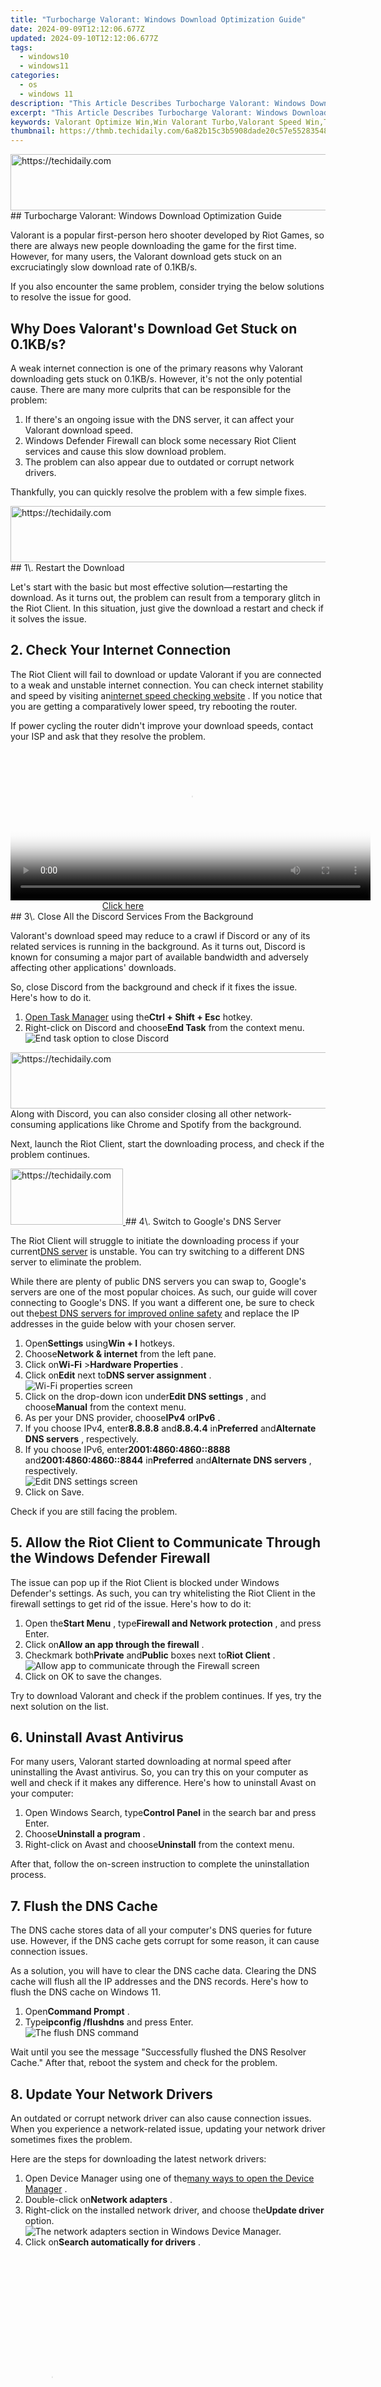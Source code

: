 ```yaml
---
title: "Turbocharge Valorant: Windows Download Optimization Guide"
date: 2024-09-09T12:12:06.677Z
updated: 2024-09-10T12:12:06.677Z
tags:
  - windows10
  - windows11
categories:
  - os
  - windows 11
description: "This Article Describes Turbocharge Valorant: Windows Download Optimization Guide"
excerpt: "This Article Describes Turbocharge Valorant: Windows Download Optimization Guide"
keywords: Valorant Optimize Win,Win Valorant Turbo,Valorant Speed Win,Turbo Valorant PC,Winning Valorant Pc,Optimizing Valorant,Turbo Valorant Guide
thumbnail: https://thmb.techidaily.com/6a82b15c3b5908dade20c57e5528354889aa2d43fb699583edd3d2db4662000a.jpg
---
```


<!-- affiliate ads begin -->
<a href="https://ursime.pxf.io/c/5597632/2136545/16384" target="_top" id="2136545">
  <img src="//a.impactradius-go.com/display-ad/16384-2136545" border="0" alt="https://techidaily.com" width="728" height="90"/>
</a>
<img height="0" width="0" src="https://ursime.pxf.io/i/5597632/2136545/16384" style="position:absolute;visibility:hidden;" border="0" />
<!-- affiliate ads end -->
## Turbocharge Valorant: Windows Download Optimization Guide

 Valorant is a popular first-person hero shooter developed by Riot Games, so there are always new people downloading the game for the first time. However, for many users, the Valorant download gets stuck on an excruciatingly slow download rate of 0.1KB/s.

 If you also encounter the same problem, consider trying the below solutions to resolve the issue for good.

## Why Does Valorant's Download Get Stuck on 0.1KB/s?

 A weak internet connection is one of the primary reasons why Valorant downloading gets stuck on 0.1KB/s. However, it's not the only potential cause. There are many more culprits that can be responsible for the problem:

1. If there's an ongoing issue with the DNS server, it can affect your Valorant download speed.
2. Windows Defender Firewall can block some necessary Riot Client services and cause this slow download problem.
3. The problem can also appear due to outdated or corrupt network drivers.

 Thankfully, you can quickly resolve the problem with a few simple fixes.

<!-- affiliate ads begin -->
<a href="https://aidotcom.pxf.io/c/5597632/2134502/19576" target="_top" id="2134502">
  <img src="//a.impactradius-go.com/display-ad/19576-2134502" border="0" alt="https://techidaily.com" width="672" height="90"/>
</a>
<img height="0" width="0" src="https://aidotcom.pxf.io/i/5597632/2134502/19576" style="position:absolute;visibility:hidden;" border="0" />
<!-- affiliate ads end -->
## 1\. Restart the Download

 Let's start with the basic but most effective solution—restarting the download. As it turns out, the problem can result from a temporary glitch in the Riot Client. In this situation, just give the download a restart and check if it solves the issue.

## 2\. Check Your Internet Connection

 The Riot Client will fail to download or update Valorant if you are connected to a weak and unstable internet connection. You can check internet stability and speed by visiting an[internet speed checking website](https://www.makeuseof.com/best-free-websites-test-internet-speed/) . If you notice that you are getting a comparatively lower speed, try rebooting the router.

 If power cycling the router didn't improve your download speeds, contact your ISP and ask that they resolve the problem.

<!-- affiliate ads begin -->
<span id="1982457">
					<video width="576" height="240" style="cursor:pointer"
           poster="//a.impactradius-go.com/display-clicktoplayimage/1982457.png"
           onclick="if(!this.playClicked){this.play();this.setAttribute('controls',true);this.playClicked=true;}">
	   <source src="//a.impactradius-go.com/display-ad/22993-1982457">
	   <img src="//a.impactradius-go.com/display-clicktoplayimage/1982457.png" style="border: none; height: 100%; width: 100%; object-fit: contain">
	</video>
	<div style="width:360px;text-align:center"><a href="javascript:window.open(decodeURIComponent('https%3A%2F%2Fhomestyler.sjv.io%2Fc%2F5597632%2F1982457%2F22993'), '_blank');void(0);">Click here</a></div>
</span>
<img height="0" width="0" src="https://imp.pxf.io/i/5597632/1982457/22993" style="position:absolute;visibility:hidden;" border="0" />
<!-- affiliate ads end -->
## 3\. Close All the Discord Services From the Background

 Valorant's download speed may reduce to a crawl if Discord or any of its related services is running in the background. As it turns out, Discord is known for consuming a major part of available bandwidth and adversely affecting other applications' downloads.

 So, close Discord from the background and check if it fixes the issue. Here's how to do it.

1. [Open Task Manager](https://www.makeuseof.com/ways-to-open-task-manager-windows-10/) using the**Ctrl + Shift + Esc** hotkey.
2. Right-click on Discord and choose**End Task** from the context menu.  
![End task option to close Discord](https://static1.makeuseofimages.com/wordpress/wp-content/uploads/2023/01/end-task-option.jpg)

<!-- affiliate ads begin -->
<a href="https://unicoeye.pxf.io/c/5597632/2134218/18498" target="_top" id="2134218">
  <img src="//a.impactradius-go.com/display-ad/18498-2134218" border="0" alt="https://techidaily.com" width="728" height="90"/>
</a>
<img height="0" width="0" src="https://unicoeye.pxf.io/i/5597632/2134218/18498" style="position:absolute;visibility:hidden;" border="0" />
<!-- affiliate ads end -->
 Along with Discord, you can also consider closing all other network-consuming applications like Chrome and Spotify from the background.

 Next, launch the Riot Client, start the downloading process, and check if the problem continues.

<!-- affiliate ads begin -->
<a href="https://25home.pxf.io/c/5597632/2123470/16836" target="_top" id="2123470">
  <img src="//a.impactradius-go.com/display-ad/16836-2123470" border="0" alt="https://techidaily.com" width="180" height="90"/>
</a>
<img height="0" width="0" src="https://25home.pxf.io/i/5597632/2123470/16836" style="position:absolute;visibility:hidden;" border="0" />
<!-- affiliate ads end -->
## 4\. Switch to Google's DNS Server

 The Riot Client will struggle to initiate the downloading process if your current[DNS server](https://www.makeuseof.com/what-is-dns/) is unstable. You can try switching to a different DNS server to eliminate the problem.

 While there are plenty of public DNS servers you can swap to, Google's servers are one of the most popular choices. As such, our guide will cover connecting to Google's DNS. If you want a different one, be sure to check out the[best DNS servers for improved online safety](https://www.makeuseof.com/tag/best-dns-providers-security/) and replace the IP addresses in the guide below with your chosen server.

1. Open**Settings** using**Win + I** hotkeys.
2. Choose**Network & internet** from the left pane.
3. Click on**Wi-Fi** \>**Hardware Properties** .
4. Click on**Edit** next to**DNS server assignment** .  
![Wi-Fi properties screen](https://static1.makeuseofimages.com/wordpress/wp-content/uploads/2022/06/DNS-server.jpg)
5. Click on the drop-down icon under**Edit DNS settings** , and choose**Manual** from the context menu.
6. As per your DNS provider, choose**IPv4** or**IPv6** .
7. If you choose IPv4, enter**8.8.8.8** and**8.8.4.4** in**Preferred** and**Alternate DNS servers** , respectively.
8. If you choose IPv6, enter**2001:4860:4860::8888** and**2001:4860:4860::8844** in**Preferred** and**Alternate DNS servers** , respectively.  
![Edit DNS settings screen](https://static1.makeuseofimages.com/wordpress/wp-content/uploads/2022/06/IPv6-settings.jpg)
9. Click on Save.

Check if you are still facing the problem.

## 5\. Allow the Riot Client to Communicate Through the Windows Defender Firewall

 The issue can pop up if the Riot Client is blocked under Windows Defender's settings. As such, you can try whitelisting the Riot Client in the firewall settings to get rid of the issue. Here's how to do it:

1. Open the**Start Menu** , type**Firewall and Network protection** , and press Enter.
2. Click on**Allow an app through the firewall** .
3. Checkmark both**Private** and**Public** boxes next to**Riot Client** .  
![Allow app to communicate through the Firewall screen](https://static1.makeuseofimages.com/wordpress/wp-content/uploads/2022/06/Riot-Client.jpg)
4. Click on OK to save the changes.

 Try to download Valorant and check if the problem continues. If yes, try the next solution on the list.

## 6\. Uninstall Avast Antivirus

 For many users, Valorant started downloading at normal speed after uninstalling the Avast antivirus. So, you can try this on your computer as well and check if it makes any difference. Here's how to uninstall Avast on your computer:

1. Open Windows Search, type**Control Panel** in the search bar and press Enter.
2. Choose**Uninstall a program** .
3. Right-click on Avast and choose**Uninstall** from the context menu.

 After that, follow the on-screen instruction to complete the uninstallation process.

## 7\. Flush the DNS Cache

 The DNS cache stores data of all your computer's DNS queries for future use. However, if the DNS cache gets corrupt for some reason, it can cause connection issues.

 As a solution, you will have to clear the DNS cache data. Clearing the DNS cache will flush all the IP addresses and the DNS records. Here's how to flush the DNS cache on Windows 11.

1. Open**Command Prompt** .
2. Type**ipconfig /flushdns** and press Enter.  
![The flush DNS command](https://static1.makeuseofimages.com/wordpress/wp-content/uploads/2022/03/flushdns-command.jpg)

 Wait until you see the message "Successfully flushed the DNS Resolver Cache." After that, reboot the system and check for the problem.

## 8\. Update Your Network Drivers

 An outdated or corrupt network driver can also cause connection issues. When you experience a network-related issue, updating your network driver sometimes fixes the problem.

Here are the steps for downloading the latest network drivers:

1. Open Device Manager using one of the[many ways to open the Device Manager](https://www.makeuseof.com/windows-open-device-manager/) .
2. Double-click on**Network adapters** .
3. Right-click on the installed network driver, and choose the**Update driver** option.  
![The network adapters section in Windows Device Manager.](https://static1.makeuseofimages.com/wordpress/wp-content/uploads/2022/05/update-network-drivers-win-11.jpg)
4. Click on**Search automatically for drivers** .
<!-- affiliate ads begin -->
<span id="1975555">
					<video width="128" height="480" style="cursor:pointer"
           poster="//a.impactradius-go.com/display-clicktoplayimage/1975555.png"
           onclick="if(!this.playClicked){this.play();this.setAttribute('controls',true);this.playClicked=true;}">
	   <source src="//a.impactradius-go.com/display-ad/22993-1975555">
	   <img src="//a.impactradius-go.com/display-clicktoplayimage/1975555.png" style="border: none; height: 100%; width: 100%; object-fit: contain">
	</video>
	<div style="width:80px;text-align:center"><a href="javascript:window.open(decodeURIComponent('https%3A%2F%2Fhomestyler.sjv.io%2Fc%2F5597632%2F1975555%2F22993'), '_blank');void(0);">Click here</a></div>
</span>
<img height="0" width="0" src="https://imp.pxf.io/i/5597632/1975555/22993" style="position:absolute;visibility:hidden;" border="0" />
<!-- affiliate ads end -->

 Windows will now look for and install the best available network driver for the system. Once the update process is complete, reboot the system and check if the problem is fixed or not.

## 9\. Change Riot Client Priority

 The next solution on the list is to change the priority of Riot Client. After changing the priority to high, Windows will give more importance to Riot Client, automatically fixing the problem at hand.

Here are the steps you need to follow.

1. Open the Task Manager.
2. Switch to the**Details** tab.
3. Right-click on**RiotClientServices.exe** , hover the cursor to**Set priority** , and choose**High** from the context menu.  
![Task Manager Detail tab](https://static1.makeuseofimages.com/wordpress/wp-content/uploads/2022/06/Set-Priority-.jpg)

<!-- affiliate ads begin -->
<a href="https://appsumo.8odi.net/c/5597632/2132162/7443" target="_top" id="2132162">
  <img src="//a.impactradius-go.com/display-ad/7443-2132162" border="0" alt="https://techidaily.com" width="728" height="90"/>
</a>
<img height="0" width="0" src="https://appsumo.8odi.net/i/5597632/2132162/7443" style="position:absolute;visibility:hidden;" border="0" />
<!-- affiliate ads end -->
 Relaunch the client, and you will notice that you are no longer facing the problem.

<!-- affiliate ads begin -->
<a href="https://wigfever.sjv.io/c/5597632/2014859/22899" target="_top" id="2014859">
  <img src="//a.impactradius-go.com/display-ad/22899-2014859" border="0" alt="https://techidaily.com" width="728" height="90"/>
</a>
<img height="0" width="0" src="https://wigfever.sjv.io/i/5597632/2014859/22899" style="position:absolute;visibility:hidden;" border="0" />
<!-- affiliate ads end -->
## 10\. Reset the Network Settings

 Sometimes your current network settings can be the reason behind slow downloading in different applications, including Valorant. To fix this, you'll have to reset the network settings, which will reinstall the network adapters, and configure other network services back to their default values.

Here's how to reset the network settings:

1. Open the Settings menu and navigate to Network & internet > Advanced network settings > Network reset.
2. Click the**Reset now** button next to**Network reset** .  
![Reset now button in the Settings menu](https://static1.makeuseofimages.com/wordpress/wp-content/uploads/2023/01/reset-now-button-1.jpg)
3. Click**Yes** to the UAC that crops up.
<!-- affiliate ads begin -->
<span id="1834903">
					<video width="864" height="1536" style="cursor:pointer"
           poster="//a.impactradius-go.com/display-clicktoplayimage/1834903.png"
           onclick="if(!this.playClicked){this.play();this.setAttribute('controls',true);this.playClicked=true;}">
	   <source src="//a.impactradius-go.com/display-ad/16836-1834903">
	   <img src="//a.impactradius-go.com/display-clicktoplayimage/1834903.png" style="border: none; height: 100%; width: 100%; object-fit: contain">
	</video>
	<div style="width:540px;text-align:center"><a href="javascript:window.open(decodeURIComponent('https%3A%2F%2F25home.pxf.io%2Fc%2F5597632%2F1834903%2F16836'), '_blank');void(0);">Click here</a></div>
</span>
<img height="0" width="0" src="https://imp.pxf.io/i/5597632/1834903/16836" style="position:absolute;visibility:hidden;" border="0" />
<!-- affiliate ads end -->

<!-- affiliate ads begin -->
<a href="https://appsumo.8odi.net/c/5597632/2129738/7443" target="_top" id="2129738">
  <img src="//a.impactradius-go.com/display-ad/7443-2129738" border="0" alt="https://techidaily.com" width="728" height="90"/>
</a>
<img height="0" width="0" src="https://appsumo.8odi.net/i/5597632/2129738/7443" style="position:absolute;visibility:hidden;" border="0" />
<!-- affiliate ads end -->
## Valorant Downloading Issue Fixed

 It's a very straightforward process to download or update Valorant using the Riot Client. But the client can run into issues from time to time as well.

 If the Valorant download or update gets stuck on 0.1KB/s, feel free to use the above solutions. But in the worst-case scenario, if nothing worked, consider connecting with the[Riot Games support team](https://support.riotgames.com/hc/en-us) .

<ins class="adsbygoogle"
     style="display:block"
     data-ad-format="autorelaxed"
     data-ad-client="ca-pub-7571918770474297"
     data-ad-slot="1223367746"></ins>



<ins class="adsbygoogle"
     style="display:block"
     data-ad-client="ca-pub-7571918770474297"
     data-ad-slot="8358498916"
     data-ad-format="auto"
     data-full-width-responsive="true"></ins>

<span class="atpl-alsoreadstyle">Also read:</span>
<div><ul>
<li><a href="https://screen-mirroring-recording.techidaily.com/new-2024-approved-learn-ipads-screen-sharing-basics/"><u>[New] 2024 Approved Learn iPad's Screen Sharing Basics</u></a></li>
<li><a href="https://digital-screen-recording.techidaily.com/new-2024-approved-videography-essentials-incorenas-markers-and-edit-techniques/"><u>[New] 2024 Approved Videography Essentials Incorenas Markers and Edit Techniques</u></a></li>
<li><a href="https://facebook-record-videos.techidaily.com/new-enhance-video-visibility-using-creator-studio-wisdom-for-2024/"><u>[New] Enhance Video Visibility Using Creator Studio Wisdom for 2024</u></a></li>
<li><a href="https://vp-tips.techidaily.com/new-from-follower-to-fanbase-leader-nine-steps-for-instagram-mastery/"><u>[New] From Follower to Fanbase Leader Nine Steps for Instagram Mastery</u></a></li>
<li><a href="https://facebook-record-videos.techidaily.com/new-in-2024-backwards-play-mastering-youtube-video-reversals/"><u>[New] In 2024, Backwards Play Mastering YouTube Video Reversals</u></a></li>
<li><a href="https://article-helps.techidaily.com/new-in-2024-tips-for-extracting-tweets-as-mp3-audio-files/"><u>[New] In 2024, Tips for Extracting Tweets as MP3 Audio Files</u></a></li>
<li><a href="https://extra-approaches.techidaily.com/new-leading-websites-your-source-for-legal-skype-ringtones/"><u>[New] Leading Websites Your Source for Legal Skype Ringtones</u></a></li>
<li><a href="https://remote-screen-capture.techidaily.com/new-ultimate-checklist-streamlining-and-maximizing-screencast-quality-with-mobizen/"><u>[New] Ultimate Checklist Streamlining and Maximizing Screencast Quality with Mobizen</u></a></li>
<li><a href="https://on-screen-recording.techidaily.com/updated-in-2024-overcoming-quietness-fixes-for-silent-obs-streams/"><u>[Updated] In 2024, Overcoming Quietness Fixes for Silent OBS Streams</u></a></li>
<li><a href="https://tech-hub.techidaily.com/character-crafting-mastery-gpt-and-pixel-perfect-artistry-in-rpgs/"><u>Character Crafting Mastery: GPT and Pixel-Perfect Artistry in RPGs</u></a></li>
<li><a href="https://tech-haven.techidaily.com/confidentiality-concerns-the-pitfalls-of-using-chatgpt-for-sensitive-information/"><u>Confidentiality Concerns: The Pitfalls of Using ChatGPT for Sensitive Information</u></a></li>
<li><a href="https://buynow-help.techidaily.com/experience-the-ultimate-survival-adventure-with-dying-light-the-perfect-blend-of-cooperative-gameplay-and-parkour-excitement/"><u>Experience the Ultimate Survival Adventure with 'Dying Light' – The Perfect Blend of Cooperative Gameplay and Parkour Excitement</u></a></li>
<li><a href="https://tech-haven.techidaily.com/from-text-to-images-with-ease-integrating-dall-e-in-chatgpt-4-workflows/"><u>From Text to Images with Ease: Integrating DALL-E in ChatGPT-4 Workflows</u></a></li>
<li><a href="https://windows11.techidaily.com/how-to-reactivate-sound-capture-in-obs-studio-on-windows-11-pcs/"><u>How to Reactivate Sound Capture in OBS Studio on Windows 11 PCs</u></a></li>
<li><a href="https://windows11.techidaily.com/how-to-unlock-and-fix-safe-operational-outlook-issues/"><u>How To Unlock and Fix Safe Operational Outlook Issues</u></a></li>
<li><a href="https://extra-support.techidaily.com/in-2024-pickup-vs-competitors-unveiling-the-best-android-photo-editor/"><u>In 2024, PickUp Vs. Competitors Unveiling the Best Android Photo Editor</u></a></li>
<li><a href="https://fox-info.techidaily.com/in-2024-sci-fi-virtual-voyages-the-most-immersive-movies-in-the-metaverse-space/"><u>In 2024, Sci-Fi Virtual Voyages The Most Immersive Movies in the Metaverse Space</u></a></li>
<li><a href="https://extra-resources.techidaily.com/leading-6-social-media-channels-fostering-business-innovation/"><u>Leading 6 Social Media Channels Fostering Business Innovation</u></a></li>
<li><a href="https://windows11.techidaily.com/maintain-disk-space-utilize-automatic-deletion-in-windows-11/"><u>Maintain Disk Space: Utilize Automatic Deletion in Windows 11</u></a></li>
<li><a href="https://windows11.techidaily.com/mastering-secure-boot-settings-for-enhanced-vm-security/"><u>Mastering Secure Boot Settings for Enhanced VM Security</u></a></li>
<li><a href="https://windows11.techidaily.com/mobile-device-interaction-with-server-storage/"><u>Mobile Device Interaction with Server Storage</u></a></li>
<li><a href="https://windows11.techidaily.com/never-delay-in-decision-making-terminal-as-admin-instantly/"><u>Never Delay in Decision Making: Terminal as Admin, Instantly</u></a></li>
<li><a href="https://windows11.techidaily.com/note-taking-evolution-embracing-obsidian-canvas/"><u>Note-Taking Evolution: Embracing Obsidian Canvas</u></a></li>
<li><a href="https://windows11.techidaily.com/overcoming-windows-errors-for-smooth-navigation/"><u>Overcoming Windows Errors for Smooth Navigation</u></a></li>
<li><a href="https://windows11.techidaily.com/quick-guide-unfreezing-stuck-spotify-app-in-win11-pcs/"><u>Quick Guide: Unfreezing Stuck Spotify App in Win11 PCs</u></a></li>
<li><a href="https://windows11.techidaily.com/secure-your-windows-interface-personalized-pin-design-process/"><u>Secure Your Windows Interface: Personalized Pin Design Process</u></a></li>
<li><a href="https://windows11.techidaily.com/strategies-for-resurrecting-non-responsive-windows-batch-jobs/"><u>Strategies for Resurrecting Non-Responsive Windows Batch Jobs</u></a></li>
<li><a href="https://windows11.techidaily.com/strategies-to-boost-utorrent-downloads-in-windows/"><u>Strategies to Boost uTorrent Downloads in Windows</u></a></li>
<li><a href="https://windows11.techidaily.com/tackling-the-troubled-waters-of-outlooks-winerror-x/"><u>Tackling the Troubled Waters of Outlook's WinError X</u></a></li>
<li><a href="https://windows11.techidaily.com/tech-nostalgia-unleashed-windows-11-to-the-past/"><u>Tech Nostalgia Unleashed: Windows 11 to the Past</u></a></li>
<li><a href="https://windows11.techidaily.com/the-5-best-fixes-for-hiberatus-computers/"><u>The 5 Best Fixes for Hiberatus Computers</u></a></li>
<li><a href="https://windows11.techidaily.com/the-journey-to-disabling-user-account-control-uac-in-windows-11/"><u>The Journey to Disabling User Account Control (UAC) in WIndows 11</u></a></li>
<li><a href="https://screen-mirror.techidaily.com/top-4-ways-for-apple-iphone-se-to-mac-mirroring-drfone-by-drfone-ios/"><u>Top 4 Ways for Apple iPhone SE to Mac Mirroring | Dr.fone</u></a></li>
<li><a href="https://windows11.techidaily.com/top-writing-helpers-to-transform-your-windows-experience/"><u>Top Writing Helpers to Transform Your Windows Experience</u></a></li>
<li><a href="https://windows11.techidaily.com/triumphant-tech-reboot-triple-effect-windows-fixes/"><u>Triumphant Tech Reboot: Triple-Effect Windows Fixes</u></a></li>
<li><a href="https://windows11.techidaily.com/tutorial-switching-to-quake-with-terminal/"><u>Tutorial: Switching to Quake with Terminal</u></a></li>
<li><a href="https://windows11.techidaily.com/tweaking-windows-lockscreensaver-timer/"><u>Tweaking Windows Lock/Screensaver Timer</u></a></li>
<li><a href="https://windows11.techidaily.com/unlock-full-potential-of-text-with-snipping-tool-on-win-11/"><u>Unlock Full Potential of Text with Snipping Tool on Win 11</u></a></li>
<li><a href="https://ai-video-apps.techidaily.com/updated-solving-the-sync-problem-audio-and-video-alignment-in-fcpx-2024/"><u>Updated Solving the Sync Problem Audio and Video Alignment in FCPX 2024</u></a></li>
<li><a href="https://facebook.techidaily.com/virtual-neighborhood-nexus-a-facebook-feature-overview/"><u>Virtual Neighborhood Nexus: A Facebook Feature Overview</u></a></li>
</ul></div>
